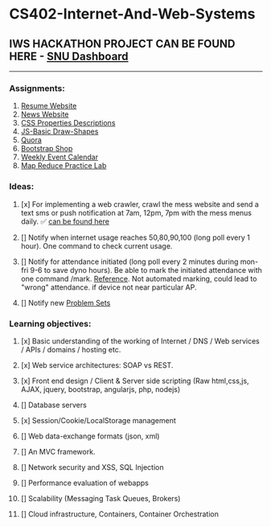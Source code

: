 # CS402-Internet-And-Web-Systems


## IWS HACKATHON PROJECT CAN BE FOUND HERE - [SNU Dashboard](https://github.com/FlameFractal/SNU-Dashboard)

---

### Assignments:

1. [Resume Website](https://flamefractal.github.io/CSD402-Internet-And-Web-Systems/Resume-Website/) 
2. [News Website](https://flamefractal.github.io/CSD402-Internet-And-Web-Systems/News-Website/)
3. [CSS Properties Descriptions](https://flamefractal.github.io/CSD402-Internet-And-Web-Systems/CSSProperties/)
3. [JS-Basic Draw-Shapes](https://flamefractal.github.io/CSD402-Internet-And-Web-Systems/Javascript-Basic/) 
4. [Quora](https://github.com/FlameFractal/CSD402-Internet-And-Web-Systems/tree/master/Quora)
5. [Bootstrap Shop](https://flamefractal.github.io/CSD402-Internet-And-Web-Systems/Bootstrap-Shop/)
6. [Weekly Event Calendar](https://flamefractal.github.io/CSD402-Internet-And-Web-Systems/Event-Calendar/)
7. [Map Reduce Practice Lab](https://flamefractal.github.io/CSD402-Internet-And-Web-Systems/MapReduce-Practice-Lab/)

### Ideas:

1. [x] For implementing a web crawler, crawl the mess website and send a text sms or push notification at 7am, 12pm, 7pm with the mess menus daily. :white_check_mark: [can be found here](https://github.com/flamefractal/SNU-Mess-Menu-Notifs)

2. [] Notify when internet usage reaches 50,80,90,100 (long poll every 1 hour). One command to check current usage.

3. [] Notify for attendance initiated (long poll every 2 minutes during mon-fri 9-6 to save dyno hours). Be able to mark the initiated attendance with one command /mark. [Reference](https://github.com/mudit9/Attendance). Not automated marking, could lead to "wrong" attendance. if device not near particular AP. 

4. [] Notify new [Problem Sets](https://sites.google.com/a/snu.edu.in/shashi-prabh/teaching/information-theory-2017/problem-sets)


### Learning objectives:

1. [x] Basic understanding of the working of Internet / DNS / Web services / APIs / domains / hosting etc.

2. [x] Web service architectures: SOAP vs REST.

3. [x] Front end design / Client & Server side scripting (Raw html,css,js, AJAX, jquery, bootstrap, angularjs, php, nodejs)

4. [] Database servers

5. [x] Session/Cookie/LocalStorage management

6. [] Web data-exchange formats (json, xml)

7. [] An MVC framework.

8. [] Network security and XSS, SQL Injection

9. [] Performance evaluation of webapps

10. [] Scalability (Messaging Task Queues, Brokers)

11. [] Cloud infrastructure, Containers, Container Orchestration

